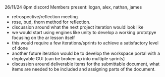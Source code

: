 26/11/24 8pm discord Members present: logan, alex, nathan, james
- retrospective/reflection meeting
- rose, bud, thorn method for reflection.
- discussion around what the next project iteration would look like
- we would start using engines like unity to develop a working prototpye focusing on the ar lesson itself
- this would require a few iterations/sprints to achieve a satisfactory level of done 
- another future iteration would be to develop the workspace portal with a deployable GUI (can be broken up into multiple sprints)
- discussion around deliverable items for the submittable document, what items are needed to be included and assigning parts of the document.

